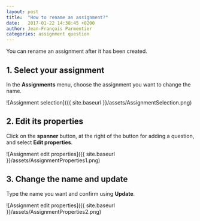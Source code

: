 ```yaml
---
layout: post
title:  "How to rename an assignment?"
date:   2017-01-22 14:38:45 +0200
author: Jean-François Parmentier
categories: assignment question
---
```


You can rename an assignment after it has been created.

## 1. Select your assignment

In the **Assignments** menu, choose the assignment you want to change the name.

![Assignment selection]({{ site.baseurl }}/assets/AssignmentSelection.png)

## 2. Edit its properties

Click on the **spanner** button, at the right of the button for adding a question, and select **Edit properties**.

![Assignment edit properties]({{ site.baseurl }}/assets/AssignmentProperties1.png)

## 3. Change the name and update

Type the name you want and confirm using **Update**.

![Assignment edit properties]({{ site.baseurl }}/assets/AssignmentProperties2.png)